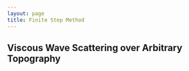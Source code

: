 ```yaml
---
layout: page
title: Finite Step Method 
---
```

## Viscous Wave Scattering over Arbitrary Topography
